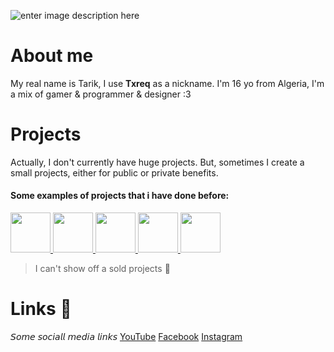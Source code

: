 ![enter image description here](https://cdn.discordapp.com/attachments/752089577434513449/763675763525812234/banner_croped.png)
# About me

My real name is Tarik, I use **Txreq** as a nickname. I'm 16 yo from Algeria, I'm a mix of gamer & programmer & designer :3
 

# Projects
Actually, I don't currently have huge projects. But, sometimes I create a small projects, either for public or private benefits. 
<div>
 <h4>Some examples of projects that i have done before:</h4>
 <a href="https://dz-item-shop.glitch.me/">
  <img width="64px" src="https://i.ibb.co/4VfGDcR/icon02.png">
 </a>
 
  <a href="https://dzstats.glitch.me/">
  <img width="64px" src="https://i.ibb.co/v1zcJ3Q/icon01.png">
 </a>
 
 <a href="https://tareq-dev.glitch.me/">
  <img width="64px" src="https://i.ibb.co/FkrPT7P/cpu.png">
 </a>
 
  <a href="https://discordhook.netlify.app/">
  <img width="64px" src="https://i.ibb.co/2PTM6dL/web-icon.png">
 </a>
 
 <a href="https://the-global-troll-maker.netlify.app/">
  <img width="64px" src="https://cdn.discordapp.com/emojis/830481686109225041.png?v=1">
 </a>
</div>

> I can't show off a sold projects 💸

# Links 🔗
𝘚𝘰𝘮𝘦 𝘴𝘰𝘤𝘪𝘢𝘭𝘭 𝘮𝘦𝘥𝘪𝘢 𝘭𝘪𝘯𝘬𝘴
[YouTube](https://www.youtube.com/channel/UCWMV8dD0N3tAM2W6GuNCUCg)
[Facebook](https://www.facebook.com/rother.brock.14/)
[Instagram](https://www.instagram.com/mr.txreq/)

